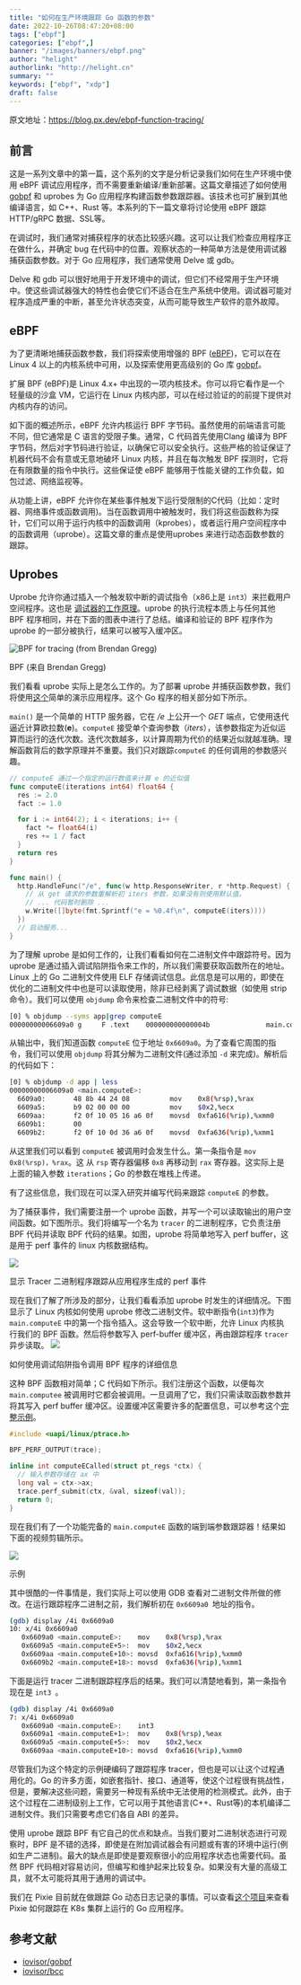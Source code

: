 ```yaml
---
title: "如何在生产环境跟踪 Go 函数的参数"
date: 2022-10-26T08:47:20+08:00
tags: ["ebpf"]
categories: ["ebpf",]
banner: "/images/banners/ebpf.png"
author: "helight"
authorlink: "http://helight.cn"
summary: ""
keywords: ["ebpf", "xdp"]
draft: false
---
```


原文地址：https://blog.px.dev/ebpf-function-tracing/

## 前言
这是一系列文章中的第一篇，这个系列的文字是分析记录我们如何在生产环境中使用 eBPF 调试应用程序，而不需要重新编译/重新部署。这篇文章描述了如何使用 [gobpf](https://github.com/iovisor/gobpf) 和 uprobes 为 Go 应用程序构建函数参数跟踪器。该技术也可扩展到其他编译语言，如 C++、Rust 等。本系列的下一篇文章将讨论使用 eBPF 跟踪 HTTP/gRPC 数据、SSL等。

在调试时，我们通常对捕获程序的状态比较感兴趣。这可以让我们检查应用程序正在做什么，并确定 bug 在代码中的位置。观察状态的一种简单方法是使用调试器捕获函数参数。对于 Go 应用程序，我们通常使用 Delve 或 gdb。

Delve 和 gdb 可以很好地用于开发环境中的调试，但它们不经常用于生产环境中。使这些调试器强大的特性也会使它们不适合在生产系统中使用。调试器可能对程序造成严重的中断，甚至允许状态突变，从而可能导致生产软件的意外故障。

## eBPF

为了更清晰地捕获函数参数，我们将探索使用增强的 BPF ([eBPF](https://ebpf.io/))，它可以在在 Linux 4 以上的内核系统中可用，以及探索使用更高级别的 Go 库 [gobpf](https://github.com/iovisor/gobpf)。

扩展 BPF (eBPF)是 Linux 4.x+ 中出现的一项内核技术。你可以将它看作是一个轻量级的沙盒 VM，它运行在 Linux 内核内部，可以在经过验证的的前提下提供对内核内存的访问。

如下面的概述所示，eBPF 允许内核运行 BPF 字节码。虽然使用的前端语言可能不同，但它通常是 C 语言的受限子集。通常，C 代码首先使用Clang 编译为 BPF 字节码，然后对字节码进行验证，以确保它可以安全执行。这些严格的验证保证了机器代码不会有意或无意地破坏 Linux 内核，并且在每次触发 BPF 探测时，它将在有限数量的指令中执行。这些保证使 eBPF 能够用于性能关键的工作负载，如包过滤、网络监视等。

从功能上讲，eBPF 允许你在某些事件触发下运行受限制的C代码（比如：定时器、网络事件或函数调用)。当在函数调用中被触发时，我们将这些函数称为探针，它们可以用于运行内核中的函数调用（kprobes），或者运行用户空间程序中的函数调用（uprobe）。这篇文章的重点是使用uprobes 来进行动态函数参数的跟踪。

## Uprobes

Uprobe 允许你通过插入一个触发软中断的调试指令（x86上是 `int3`）来拦截用户空间程序。这也是 [调试器的工作原理](https://eli.thegreenplace.net/2011/01/27/how-debuggers-work-part-2-breakpoints)。uprobe 的执行流程本质上与任何其他 BPF 程序相同，并在下面的图表中进行了总结。编译和验证的 BPF 程序作为 uprobe 的一部分被执行，结果可以被写入缓冲区。

![BPF for tracing (from Brendan Gregg)](imgs/bpf-tracing.jpeg "BPF for tracing (from Brendan Gregg)")

BPF  (来自 Brendan Gregg)

我们看看 uprobe 实际上是怎么工作的。为了部署 uprobe 并捕获函数参数，我们将使用[这个](https://github.com/pixie-io/pixie-demos/blob/main/simple-gotracing/app/app.go)简单的演示应用程序。这个 Go 程序的相关部分如下所示。

`main()` 是一个简单的 HTTP 服务器，它在 _/e_ 上公开一个 _GET_ 端点，它使用迭代逼近计算欧拉数(**e**)。`computeE` 接受单个查询参数（_iters_），该参数指定为近似运算而运行的迭代次数。迭代次数越多，以计算周期为代价的结果近似就越准确。理解函数背后的数学原理并不重要。我们只对跟踪`computeE` 的任何调用的参数感兴趣。
``` go
// computeE 通过一个指定的运行数值来计算 e 的近似值
func computeE(iterations int64) float64 {
  res := 2.0
  fact := 1.0

  for i := int64(2); i < iterations; i++ {
    fact *= float64(i)
    res += 1 / fact
  }
  return res
}

func main() {
  http.HandleFunc("/e", func(w http.ResponseWriter, r *http.Request) {
    // 从 get 请求的参数重解析初 iters 参数，如果没有则使用默认值。
    // ... 代码暂时删除 ...
    w.Write([]byte(fmt.Sprintf("e = %0.4f\n", computeE(iters))))
  })
  // 启动服务...
}
```

为了理解 uprobe 是如何工作的，让我们看看如何在二进制文件中跟踪符号。因为 uprobe 是通过插入调试陷阱指令来工作的，所以我们需要获取函数所在的地址。Linux 上的 Go 二进制文件使用 ELF 存储调试信息。此信息是可以用的，即使在优化的二进制文件中也是可以读取使用，除非已经剥离了调试数据（如使用 strip 命令）。我们可以使用 `objdump` 命令来检查二进制文件中的符号:

``` sh
[0] % objdump --syms app|grep computeE
00000000006609a0 g     F .text    000000000000004b              main.computeE

```

从输出中，我们知道函数 `computeE`  位于地址 `0x6609a0`。为了查看它周围的指令，我们可以使用 `objdump` 将其分解为二进制文件(通过添加 `-d` 来完成)。解析后的代码如下：

``` sh
[0] % objdump -d app | less
00000000006609a0 <main.computeE>:
  6609a0:       48 8b 44 24 08          mov    0x8(%rsp),%rax
  6609a5:       b9 02 00 00 00          mov    $0x2,%ecx
  6609aa:       f2 0f 10 05 16 a6 0f    movsd  0xfa616(%rip),%xmm0
  6609b1:       00
  6609b2:       f2 0f 10 0d 36 a6 0f    movsd  0xfa636(%rip),%xmm1

```

从这里我们可以看到 `computeE` 被调用时会发生什么。第一条指令是 `mov 0x8(%rsp)，%rax`。这 从 `rsp` 寄存器偏移 `0x8` 再移动到 `rax` 寄存器。这实际上是上面的输入参数 `iterations`；Go 的参数在堆栈上传递。

有了这些信息，我们现在可以深入研究并编写代码来跟踪 `computeE` 的参数。

为了捕获事件，我们需要注册一个 uprobe 函数，并写一个可以读取输出的用户空间函数。如下图所示。我们将编写一个名为 `tracer` 的二进制程序，它负责注册 BPF 代码并读取 BPF 代码的结果。如图，uprobe 将简单地写入 perf buffer，这是用于 perf 事件的 linux 内核数据结构。

![](imgs/app-tracer.svg)


显示 Tracer 二进制程序跟踪从应用程序生成的 perf 事件

现在我们了解了所涉及的部分，让我们看看添加 uprobe 时发生的详细情况。下图显示了 Linux 内核如何使用 uprobe 修改二进制文件。软中断指令(`int3`)作为 `main.computeE` 中的第一个指令插入。这会导致一个软中断，允许 Linux 内核执行我们的 BPF 函数。然后将参数写入 perf-buffer 缓冲区，再由跟踪程序 `tracer` 异步读取。
![](imgs/app-trace.svg)

如何使用调试陷阱指令调用 BPF 程序的详细信息

这种 BPF 函数相对简单；C 代码如下所示。我们注册这个函数，以便每次 `main.computee` 被调用时它都会被调用。一旦调用了它，我们只需读取函数参数并将其写入 perf buffer 缓冲区。设置缓冲区需要许多的配置信息，可以参考这个[完整示例](https://github.com/pixie-io/pixie-demos/blob/main/simple-gotracing/trace_example/trace.go)。

``` c
#include <uapi/linux/ptrace.h>

BPF_PERF_OUTPUT(trace);

inline int computeECalled(struct pt_regs *ctx) {
  // 输入参数存储在 ax 中
  long val = ctx->ax;
  trace.perf_submit(ctx, &val, sizeof(val));
  return 0;
}

```

现在我们有了一个功能完备的 `main.computeE` 函数的端到端参数跟踪器！结果如下面的视频剪辑所示。

![](imgs/e2e-demo.gif)

示例

其中很酷的一件事情是，我们实际上可以使用 GDB 查看对二进制文件所做的修改。在运行跟踪程序二进制之前，我们解析初在 `0x6609a0 `地址的指令。

``` sh
(gdb) display /4i 0x6609a0
10: x/4i 0x6609a0
   0x6609a0 <main.computeE>:    mov    0x8(%rsp),%rax
   0x6609a5 <main.computeE+5>:  mov    $0x2,%ecx
   0x6609aa <main.computeE+10>: movsd  0xfa616(%rip),%xmm0
   0x6609b2 <main.computeE+18>: movsd  0xfa636(%rip),%xmm1

```

下面是运行 tracer 二进制跟踪程序后的结果。我们可以清楚地看到，第一条指令现在是 `int3 `。

``` sh
(gdb) display /4i 0x6609a0
7: x/4i 0x6609a0
   0x6609a0 <main.computeE>:    int3
   0x6609a1 <main.computeE+1>:  mov    0x8(%rsp),%eax
   0x6609a5 <main.computeE+5>:  mov    $0x2,%ecx
   0x6609aa <main.computeE+10>: movsd  0xfa616(%rip),%xmm0

```

尽管我们为这个特定的示例硬编码了跟踪程序 tracer，但也是可以让这个过程通用化的。Go 的许多方面，如嵌套指针、接口、通道等，使这个过程很有挑战性，但是，要解决这些问题，需要另一种现有系统中无法使用的检测模式。此外，由于这个过程在二进制级别上工作，它可以用于其他语言(C++、Rust等)的本机编译二进制文件。我们只需要考虑它们各自 ABI 的差异。

使用 uprobe 跟踪 BPF 有它自己的优点和缺点。当我们要对二进制状态进行可观察时，BPF 是不错的选择，即使是在附加调试器会有问题或有害的环境中运行(例如生产二进制)。最大的缺点是即使是要观察很小的应用程序状态也需要代码。虽然 BPF 代码相对容易访问，但编写和维护起来比较复杂。如果没有大量的高级工具，就不太可能将其用于通用的调试中。

我们在 Pixie 目前就在做跟踪 Go 动态日志记录的事情。可以查看[这个项目](https://docs.px.dev/tutorials/simple-go-tracing/)来查看 Pixie 如何跟踪在 K8s 集群上运行的 Go 应用程序。

## 参考文献

-   [iovisor/gobpf](https://github.com/iovisor/gobpf)
-   [iovisor/bcc](https://github.com/iovisor/bcc)